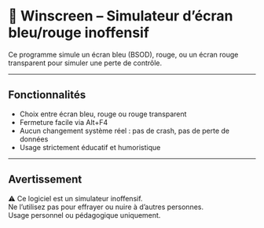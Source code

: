 # 🎨 Winscreen – Simulateur d’écran bleu/rouge inoffensif

Ce programme simule un écran bleu (BSOD), rouge, ou un écran rouge transparent pour simuler une perte de contrôle.

---

## Fonctionnalités

- Choix entre écran bleu, rouge ou rouge transparent
- Fermeture facile via Alt+F4
- Aucun changement système réel : pas de crash, pas de perte de données
- Usage strictement éducatif et humoristique

---

## Avertissement

⚠️ Ce logiciel est un simulateur inoffensif.  
Ne l’utilisez pas pour effrayer ou nuire à d’autres personnes.  
Usage personnel ou pédagogique uniquement.
